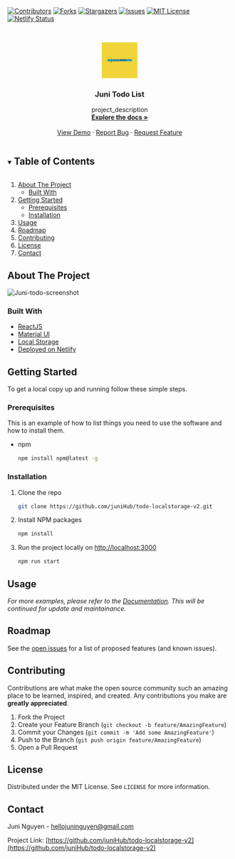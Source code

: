 <!-- PROJECT SHIELDS -->

[![Contributors][contributors-shield]][contributors-url]
[![Forks][forks-shield]][forks-url]
[![Stargazers][stars-shield]][stars-url]
[![Issues][issues-shield]][issues-url]
[![MIT License][license-shield]][license-url]
[![Netlify Status](https://api.netlify.com/api/v1/badges/32d5dd9a-f342-402d-bda7-44f6f58865a6/deploy-status)](https://app.netlify.com/sites/juni-todo-list/deploys)



<!-- MARKDOWN LINKS & IMAGES -->
<!-- https://www.markdownguide.org/basic-syntax/#reference-style-links -->
[contributors-shield]: https://img.shields.io/github/contributors/juniHub/todo-localstorage-v2.svg?style=for-the-badge
[contributors-url]: https://github.com/juniHub/todo-localstorage-v2/graphs/contributors
[forks-shield]: https://img.shields.io/github/forks/juniHub/todo-localstorage-v2.svg?style=for-the-badge
[forks-url]: https://github.com/juniHub/todo-localstorage-v2/network/members
[stars-shield]: https://img.shields.io/github/stars/juniHub/todo-localstorage-v2.svg?style=for-the-badge
[stars-url]: https://github.com/juniHub/todo-localstorage-v2/stargazers
[issues-shield]: https://img.shields.io/github/issues/juniHub/todo-localstorage-v2.svg?style=for-the-badge
[issues-url]: https://github.com/juniHub/todo-localstorage-v2/issues
[license-shield]: https://img.shields.io/github/license/juniHub/todo-localstorage-v2.svg?style=for-the-badge
[license-url]: https://github.com/juniHub/todo-localstorage-v2/blob/master/LICENSE.txt


<!-- PROJECT LOGO -->
<br />
<p align="center">
  <a href="https://github.com/juniHub/todo-localstorage-v2
">
    <img src="logo.png" alt="Logo" width="80" height="80">
  </a>

  <h3 align="center">Juni Todo List</h3>

  <p align="center">
    project_description
    <br />
    <a href="https://github.com/juniHub/todo-localstorage-v2
"><strong>Explore the docs »</strong></a>
    <br />
    <br />
    <a href="https://juni-todo-list.netlify.app/" target="_blank">View Demo</a>
    ·
    <a href="https://github.com/juniHub/todo-localstorage-v2
/issues">Report Bug</a>
    ·
    <a href="https://github.com/juniHub/todo-localstorage-v2
/issues">Request Feature</a>
  </p>
</p>



<!-- TABLE OF CONTENTS -->
<details open="open">
  <summary><h2 style="display: inline-block">Table of Contents</h2></summary>
  <ol>
    <li>
      <a href="#about-the-project">About The Project</a>
      <ul>
        <li><a href="#built-with">Built With</a></li>
      </ul>
    </li>
    <li>
      <a href="#getting-started">Getting Started</a>
      <ul>
        <li><a href="#prerequisites">Prerequisites</a></li>
        <li><a href="#installation">Installation</a></li>
      </ul>
    </li>
    <li><a href="#usage">Usage</a></li>
    <li><a href="#roadmap">Roadmap</a></li>
    <li><a href="#contributing">Contributing</a></li>
    <li><a href="#license">License</a></li>
    <li><a href="#contact">Contact</a></li>
  </ol>
</details>



<!-- ABOUT THE PROJECT -->
## About The Project

![Juni-todo-screenshot](https://res.cloudinary.com/dafolrlpj/image/upload/v1622116045/gallery/y3c5c10x8jwx27o9ybfz.png)



### Built With

* [ReactJS](https://reactjs.org/)
* [Material UI](https://material-ui.com/)
* [Local Storage](https://developer.mozilla.org/en-US/docs/Web/API/Window/localStorage)
* [Deployed on Netlify](https://www.netlify.com/)



<!-- GETTING STARTED -->
## Getting Started

To get a local copy up and running follow these simple steps.

### Prerequisites

This is an example of how to list things you need to use the software and how to install them.
* npm
  ```sh
  npm install npm@latest -g
  ```

### Installation

1. Clone the repo
   ```sh
   git clone https://github.com/juniHub/todo-localstorage-v2.git
   ```
   
2. Install NPM packages
   ```sh
   npm install
   ```
   
3. Run the project locally on [http://localhost:3000](http://localhost:3000)

   ```sh
   npm run start
   ```


<!-- USAGE EXAMPLES -->
## Usage

_For more examples, please refer to the [Documentation](https://junitiennguyen.gitbook.io/todo-list). This will be continued for update and maintainance._

<!-- ROADMAP -->
## Roadmap

See the [open issues](https://github.com/juniHub/todo-localstorage-v2/issues) for a list of proposed features (and known issues).



<!-- CONTRIBUTING -->
## Contributing

Contributions are what make the open source community such an amazing place to be learned, inspired, and created. Any contributions you make are **greatly appreciated**.

1. Fork the Project
2. Create your Feature Branch (`git checkout -b feature/AmazingFeature`)
3. Commit your Changes (`git commit -m 'Add some AmazingFeature'`)
4. Push to the Branch (`git push origin feature/AmazingFeature`)
5. Open a Pull Request



<!-- LICENSE -->
## License

Distributed under the MIT License. See `LICENSE` for more information.



<!-- CONTACT -->
## Contact

Juni Nguyen - [hellojuninguyen@gmail.com](hellojuninguyen@gmail.com)

Project Link: [https://github.com/juniHub/todo-localstorage-v2](https://github.com/juniHub/todo-localstorage-v2)




